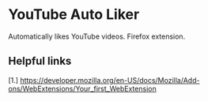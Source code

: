# YouTube Auto Liker
Automatically likes YouTube videos. Firefox extension.

## Helpful links
[1.] https://developer.mozilla.org/en-US/docs/Mozilla/Add-ons/WebExtensions/Your_first_WebExtension